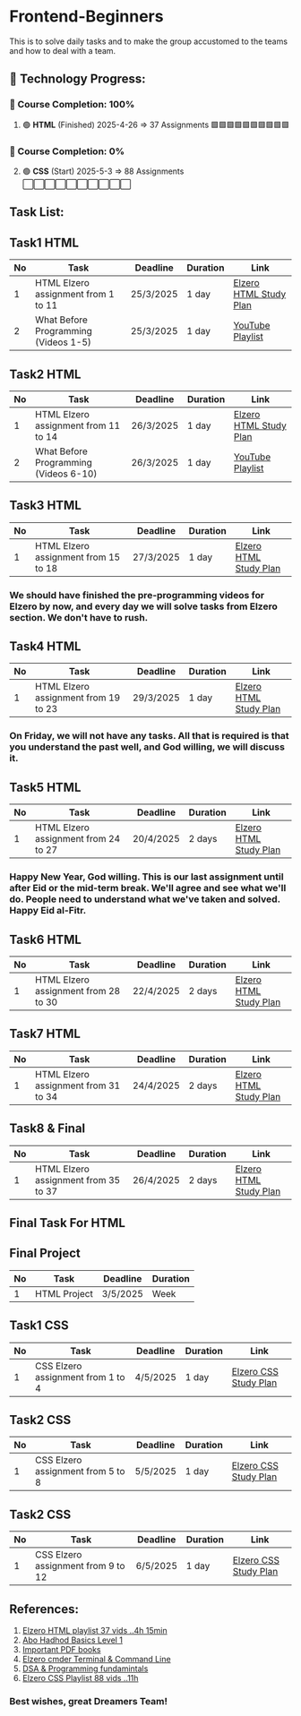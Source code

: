 # Frontend-Beginners
This is to solve daily tasks and to make the group accustomed to the teams and how to deal with a team.

## 🚀 Technology Progress:

### 📌 Course Completion: 100%
1. 🟢 **HTML** (Finished) 2025-4-26 => 37 Assignments
🟩🟩🟩🟩🟩🟩🟩🟩🟩🟩

### 📌 Course Completion: 0%
2. 🟢 **CSS** (Start) 2025-5-3 => 88 Assignments
⬜⬜⬜⬜⬜⬜⬜⬜⬜⬜

## Task List:
## Task1 HTML
| No | Task | Deadline | Duration | Link |
|----|------|----------|----------|------|
| 1  | HTML Elzero assignment from 1 to 11 | 25/3/2025 | 1 day | [Elzero HTML Study Plan](https://elzero.org/study/html-2021-study-plan/) |
| 2  | What Before Programming (Videos 1-5) | 25/3/2025 | 1 day | [YouTube Playlist](https://www.youtube.com/watch?v=aK46A6jQ1RM&list=PLDoPjvoNmBAx8xKvAXpb6f0Urj98Xo7zg) |

## Task2 HTML
| No | Task | Deadline | Duration | Link |
|----|------|----------|----------|------|
| 1  | HTML Elzero assignment from 11 to 14 | 26/3/2025 | 1 day | [Elzero HTML Study Plan](https://elzero.org/study/html-2021-study-plan/) |
| 2  | What Before Programming (Videos 6-10) | 26/3/2025 | 1 day | [YouTube Playlist](https://www.youtube.com/watch?v=aK46A6jQ1RM&list=PLDoPjvoNmBAx8xKvAXpb6f0Urj98Xo7zg) |

## Task3 HTML
| No | Task | Deadline | Duration | Link |
|----|------|----------|----------|------|
| 1  | HTML Elzero assignment from 15 to 18 | 27/3/2025 | 1 day | [Elzero HTML Study Plan](https://elzero.org/study/html-2021-study-plan/) |
### We should have finished the pre-programming videos for Elzero by now, and every day we will solve tasks from Elzero section. We don't have to rush.

## Task4 HTML
| No | Task | Deadline | Duration | Link |
|----|------|----------|----------|------|
| 1  | HTML Elzero assignment from 19 to 23 | 29/3/2025 | 1 day | [Elzero HTML Study Plan](https://elzero.org/study/html-2021-study-plan/) |
### On Friday, we will not have any tasks. All that is required is that you understand the past well, and God willing, we will discuss it.

## Task5 HTML
| No | Task | Deadline | Duration | Link |
|----|------|----------|----------|------|
| 1  | HTML Elzero assignment from 24 to 27 | 20/4/2025 | 2 days | [Elzero HTML Study Plan](https://elzero.org/study/html-2021-study-plan/) |
### Happy New Year, God willing. This is our last assignment until after Eid or the mid-term break. We'll agree and see what we'll do. People need to understand what we've taken and solved. Happy Eid al-Fitr.

## Task6 HTML
| No | Task | Deadline | Duration | Link |
|----|------|----------|----------|------|
| 1  | HTML Elzero assignment from 28 to 30 | 22/4/2025 | 2 days | [Elzero HTML Study Plan](https://elzero.org/study/html-2021-study-plan/) |

## Task7 HTML
| No | Task | Deadline | Duration | Link |
|----|------|----------|----------|------|
| 1  | HTML Elzero assignment from 31 to 34 | 24/4/2025 | 2 days | [Elzero HTML Study Plan](https://elzero.org/study/html-2021-study-plan/) |

## Task8 & Final
| No | Task | Deadline | Duration | Link |
|----|------|----------|----------|------|
| 1  | HTML Elzero assignment from 35 to 37 | 26/4/2025 | 2 days | [Elzero HTML Study Plan](https://elzero.org/study/html-2021-study-plan/) |

## Final Task For HTML

## Final Project
| No | Task | Deadline | Duration |
|----|------|----------|----------|
| 1  | HTML Project | 3/5/2025 | Week|

## Task1 CSS
| No | Task | Deadline | Duration | Link |
|----|------|----------|----------|------|
| 1  | CSS Elzero assignment from 1 to 4 | 4/5/2025 | 1 day | [Elzero CSS Study Plan](https://elzero.org/study/css-2021-study-plan/) |


## Task2 CSS
| No | Task | Deadline | Duration | Link |
|----|------|----------|----------|------|
| 1  | CSS Elzero assignment from 5 to 8 | 5/5/2025 | 1 day | [Elzero CSS Study Plan](https://elzero.org/study/css-2021-study-plan/) |

## Task2 CSS
| No | Task | Deadline | Duration | Link |
|----|------|----------|----------|------|
| 1  | CSS Elzero assignment from 9 to 12 | 6/5/2025 | 1 day | [Elzero CSS Study Plan](https://elzero.org/study/css-2021-study-plan/) |



## References:
1. [Elzero HTML playlist 37 vids ..4h 15min ](https://youtube.com/playlist?list=PLDoPjvoNmBAw_t_XWUFbBX-c9MafPk9ji&si=MkL5v8HEdXAYqZ0l)
2. [Abo Hadhod Basics Level 1](https://www.youtube.com/watch?v=LWCBg5tb64I&list=PL3X--QIIK-OHgMV2yBz3GLfM5d_5BxOSj)
3. [Important PDF books](https://books.goalkicker.com/)
4. [Elzero cmder Terminal & Command Line](https://www.youtube.com/watch?v=JVs2Ywy7wGQ&list=PLDoPjvoNmBAxzNO8ixW83Sf8FnLy_MkUT)
5. [DSA & Programming fundamintals](https://github.com/m7mdraafat/Basics-Computer-Science?sfnsn=scwspwa)
6. [Elzero CSS Playlist 88 vids ..11h ](https://elzero.org/study/css-2021-study-plan/)
### Best wishes, great **Dreamers** Team!
